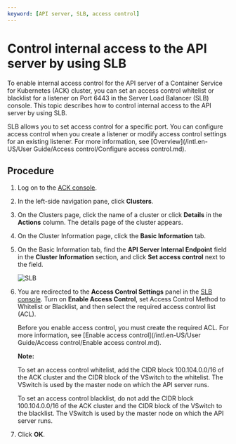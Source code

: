 ```yaml
---
keyword: [API server, SLB, access control]
---
```


# Control internal access to the API server by using SLB

To enable internal access control for the API server of a Container Service for Kubernetes \(ACK\) cluster, you can set an access control whitelist or blacklist for a listener on Port 6443 in the Server Load Balancer \(SLB\) console. This topic describes how to control internal access to the API server by using SLB.

SLB allows you to set access control for a specific port. You can configure access control when you create a listener or modify access control settings for an existing listener. For more information, see [Overview](/intl.en-US/User Guide/Access control/Configure access control.md).

## Procedure

1.  Log on to the [ACK console](https://cs.console.aliyun.com).

2.  In the left-side navigation pane, click **Clusters**.

3.  On the Clusters page, click the name of a cluster or click **Details** in the **Actions** column. The details page of the cluster appears.

4.  On the Cluster Information page, click the **Basic Information** tab.

5.  On the Basic Information tab, find the **API Server Internal Endpoint** field in the **Cluster Information** section, and click **Set access control** next to the field.

    ![SLB](https://static-aliyun-doc.oss-accelerate.aliyuncs.com/assets/img/en-US/1839425061/p175375.png)

6.  You are redirected to the **Access Control Settings** panel in the [SLB console](https://slb.console.aliyun.com/slb/cn-hangzhou/slbs/lb-bp1y52wyx5gqrw5mfnzpw/listeners/tcp/6443/acl-setting?spm=5176.2020520152.0.0.70a916dd6RPIeo). Turn on **Enable Access Control**, set Access Control Method to Whitelist or Blacklist, and then select the required access control list \(ACL\).

    Before you enable access control, you must create the required ACL. For more information, see [Enable access control](/intl.en-US/User Guide/Access control/Enable access control.md).

    **Note:**

    To set an access control whitelist, add the CIDR block 100.104.0.0/16 of the ACK cluster and the CIDR block of the VSwitch to the whitelist. The VSwitch is used by the master node on which the API server runs.

    To set an access control blacklist, do not add the CIDR block 100.104.0.0/16 of the ACK cluster and the CIDR block of the VSwitch to the blacklist. The VSwitch is used by the master node on which the API server runs.

7.  Click **OK**.


